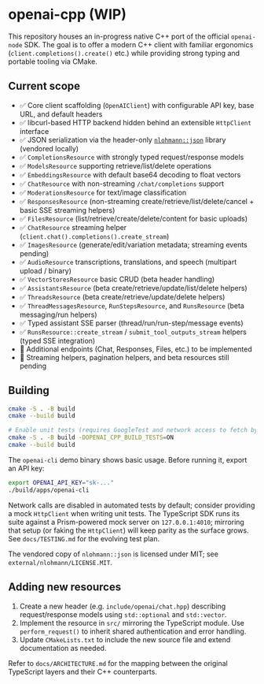 # openai-cpp (WIP)

This repository houses an in-progress native C++ port of the official `openai-node` SDK.  The goal is to offer a modern C++ client with familiar ergonomics (`client.completions().create()` etc.) while providing strong typing and portable tooling via CMake.

## Current scope

- ✅ Core client scaffolding (`OpenAIClient`) with configurable API key, base URL, and default headers
- ✅ libcurl-based HTTP backend hidden behind an extensible `HttpClient` interface
- ✅ JSON serialization via the header-only [`nlohmann::json`](https://github.com/nlohmann/json) library (vendored locally)
- ✅ `CompletionsResource` with strongly typed request/response models
- ✅ `ModelsResource` supporting retrieve/list/delete operations
- ✅ `EmbeddingsResource` with default base64 decoding to float vectors
- ✅ `ChatResource` with non-streaming `/chat/completions` support
- ✅ `ModerationsResource` for text/image classification
- ✅ `ResponsesResource` (non-streaming create/retrieve/list/delete/cancel + basic SSE streaming helpers)
- ✅ `FilesResource` (list/retrieve/create/delete/content for basic uploads)
- ✅ `ChatResource` streaming helper (`client.chat().completions().create_stream`)
- ✅ `ImagesResource` (generate/edit/variation metadata; streaming events pending)
- ✅ `AudioResource` transcriptions, translations, and speech (multipart upload / binary)
- ✅ `VectorStoresResource` basic CRUD (beta header handling)
- ✅ `AssistantsResource` (beta create/retrieve/update/list/delete helpers)
- ✅ `ThreadsResource` (beta create/retrieve/update/delete helpers)
- ✅ `ThreadMessagesResource`, `RunStepsResource`, and `RunsResource` (beta messaging/run helpers)
- ✅ Typed assistant SSE parser (thread/run/run-step/message events)
- ✅ `RunsResource::create_stream` / `submit_tool_outputs_stream` helpers (typed SSE integration)
- 🚧 Additional endpoints (Chat, Responses, Files, etc.) to be implemented
- 🚧 Streaming helpers, pagination helpers, and beta resources still pending

## Building

```bash
cmake -S . -B build
cmake --build build

# Enable unit tests (requires GoogleTest and network access to fetch by default)
cmake -S . -B build -DOPENAI_CPP_BUILD_TESTS=ON
cmake --build build
```

The `openai-cli` demo binary shows basic usage. Before running it, export an API key:

```bash
export OPENAI_API_KEY="sk-..."
./build/apps/openai-cli
```

Network calls are disabled in automated tests by default; consider providing a mock `HttpClient` when writing unit tests. The TypeScript SDK runs its suite against a Prism-powered mock server on `127.0.0.1:4010`; mirroring that setup (or faking the `HttpClient`) will keep parity as the surface grows. See `docs/TESTING.md` for the evolving test plan.

The vendored copy of `nlohmann::json` is licensed under MIT; see `external/nlohmann/LICENSE.MIT`.

## Adding new resources

1. Create a new header (e.g. `include/openai/chat.hpp`) describing request/response models using `std::optional` and `std::vector`.
2. Implement the resource in `src/` mirroring the TypeScript module. Use `perform_request()` to inherit shared authentication and error handling.
3. Update `CMakeLists.txt` to include the new source file and extend documentation as needed.

Refer to `docs/ARCHITECTURE.md` for the mapping between the original TypeScript layers and their C++ counterparts.
